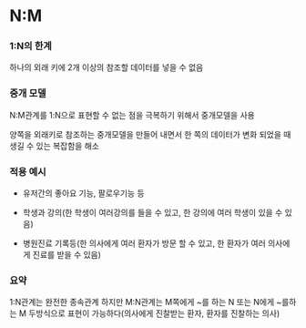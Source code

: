 # N:M



### 1:N의 한계

하나의 외래 키에 2개 이상의 참조할 데이터를 넣을 수 없음



### 중개 모델

N:M관계를 1:N으로 표현할 수 없는 점을 극복하기 위해서 중개모델을 사용

양쪽을 외래키로 참조하는 중개모델을 만들어 내면서 한 쪽의 데이터가 변화 되었을 때 생길 수 있는 복잡함을 해소

### 적용 예시

* 유저간의 좋아요 기능, 팔로우기능 등

* 학생과 강의(한 학생이 여러강의를 들을 수 있고, 한 강의에 여러 학생이 있을 수 있음)

* 병원진료 기록등(한 의사에게 여러 환자가 방문 할 수 있고, 한 환자가 여러 의사에게 진료를 받을 수 있음)

  

### 요약

1:N관계는 완전한 종속관계 하지만 M:N관계는 M쪽에게 ~를 하는 N 또는 N에게 ~를하는 M 두방식으로 표현이 가능하다(의사에게 진찰받는 환자, 환자를 진찰하는 의사)

